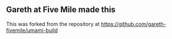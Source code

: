 ## Gareth at Five Mile made this
This was forked from the repository at https://github.com/gareth-fivemile/umami-build 
